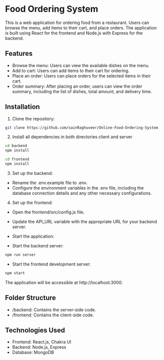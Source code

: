 # Food Ordering System

This is a web application for ordering food from a restaurant. Users can browse the menu, add items to their cart, and place orders. The application is built using React for the frontend and Node.js with Express for the backend.

## Features

- Browse the menu: Users can view the available dishes on the menu.
- Add to cart: Users can add items to their cart for ordering.
- Place an order: Users can place orders for the selected items in their cart.
- Order summary: After placing an order, users can view the order summary, including the list of dishes, total amount, and delivery time.

## Installation

1. Clone the repository:

```bash
git clone https://github.com/sainRaghuveer/Online-Food-Ordering-System.git
```
2. Install all dependencies in both directories client and server

```bash
cd backend 
npm install

cd frontend 
npm install
```

3. Set up the backend:

 - Rename the .env.example file to .env.
 - Configure the environment variables in the .env file, including the database connection details and any other necessary configurations.

4. Set up the frontend:

 - Open the frontend/src/config.js file.
 - Update the API_URL variable with the appropriate URL for your backend server.
 - Start the application:

- Start the backend server:

```bash
npm run server

```
- Start the frontend development server:

```bash
npm start

```

The application will be accessible at http://localhost:3000.

## Folder Structure
 - /backend: Contains the server-side code.
 - /frontend: Contains the client-side code.


## Technologies Used
 - Frontend: React.js, Chakra UI
 - Backend: Node.js, Express
 - Database: MongoDB

